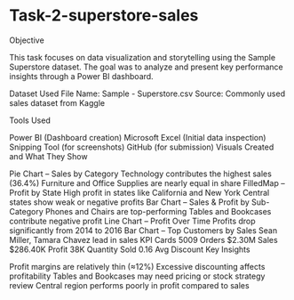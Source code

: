 # Task-2-superstore-sales
Objective

This task focuses on data visualization and storytelling using the Sample Superstore dataset. The goal was to analyze and present key performance insights through a Power BI dashboard.

Dataset Used File Name: Sample - Superstore.csv Source: Commonly used sales dataset from Kaggle

Tools Used

Power BI (Dashboard creation)
Microsoft Excel (Initial data inspection)
Snipping Tool (for screenshots)
GitHub (for submission)
Visuals Created and What They Show

Pie Chart – Sales by Category
Technology contributes the highest sales (36.4%)
Furniture and Office Supplies are nearly equal in share
FilledMap – Profit by State
High profit in states like California and New York
Central states show weak or negative profits
Bar Chart – Sales & Profit by Sub-Category
Phones and Chairs are top-performing
Tables and Bookcases contribute negative profit
Line Chart – Profit Over Time
Profits drop significantly from 2014 to 2016
Bar Chart – Top Customers by Sales
Sean Miller, Tamara Chavez lead in sales
KPI Cards
5009 Orders
$2.30M Sales
$286.40K Profit
38K Quantity Sold
0.16 Avg Discount
Key Insights

Profit margins are relatively thin (≈12%)
Excessive discounting affects profitability
Tables and Bookcases may need pricing or stock strategy review
Central region performs poorly in profit compared to sales
